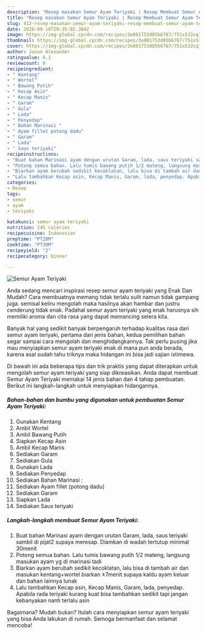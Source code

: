 ```yaml
---
description: "Resep masakan Semur Ayam Teriyaki | Resep Membuat Semur Ayam Teriyaki Yang Sempurna"
title: "Resep masakan Semur Ayam Teriyaki | Resep Membuat Semur Ayam Teriyaki Yang Sempurna"
slug: 412-resep-masakan-semur-ayam-teriyaki-resep-membuat-semur-ayam-teriyaki-yang-sempurna
date: 2020-09-18T20:35:02.384Z
image: https://img-global.cpcdn.com/recipes/2e081753d85b6787/751x532cq70/semur-ayam-teriyaki-foto-resep-utama.jpg
thumbnail: https://img-global.cpcdn.com/recipes/2e081753d85b6787/751x532cq70/semur-ayam-teriyaki-foto-resep-utama.jpg
cover: https://img-global.cpcdn.com/recipes/2e081753d85b6787/751x532cq70/semur-ayam-teriyaki-foto-resep-utama.jpg
author: Jason Alexander
ratingvalue: 4.1
reviewcount: 9
recipeingredient:
- " Kentang"
- " Wortel"
- " Bawang Putih"
- " Kecap Asin"
- " Kecap Manis"
- " Garam"
- " Gula"
- " Lada"
- " Penyedap"
- " Bahan Marinasi "
- " Ayam fillet potong dadu"
- " Garam"
- " Lada"
- " Saus teriyaki"
recipeinstructions:
- "Buat bahan Marinasi ayam dengan urutan Garam, lada, saus teriyaki sambil di pijat2 supaya meresap. Diamkan di wadah tertutup minimal 30menit"
- "Potong semua bahan. Lalu tumis bawang putih 1/2 mateng, langsung masukan ayam yg di marinasi tadi"
- "Biarkan ayam berubah sedikit kecoklatan, lalu bisa di tambah air dan masukan kentang+wortel biarkan ±7menit supaya kaldu ayam keluar dan bahan lainnya lunak"
- "Lalu tambahkan Kecap asin, Kecap Manis, Garam, lada, penyedap. Apabila rada teriyaki kurang kuat bisa tambahkan sedikit tapi jangan kebanyakan nanti terlalu asin"
categories:
- Resep
tags:
- semur
- ayam
- teriyaki

katakunci: semur ayam teriyaki 
nutrition: 245 calories
recipecuisine: Indonesian
preptime: "PT28M"
cooktime: "PT30M"
recipeyield: "2"
recipecategory: Dinner

---
```



![Semur Ayam Teriyaki](https://img-global.cpcdn.com/recipes/2e081753d85b6787/751x532cq70/semur-ayam-teriyaki-foto-resep-utama.jpg)

Anda sedang mencari inspirasi resep semur ayam teriyaki yang Enak Dan Mudah? Cara membuatnya memang tidak terlalu sulit namun tidak gampang juga. semisal keliru mengolah maka hasilnya akan hambar dan justru cenderung tidak enak. Padahal semur ayam teriyaki yang enak harusnya sih memiliki aroma dan cita rasa yang dapat memancing selera kita.



Banyak hal yang sedikit banyak berpengaruh terhadap kualitas rasa dari semur ayam teriyaki, pertama dari jenis bahan, kedua pemilihan bahan segar sampai cara mengolah dan menghidangkannya. Tak perlu pusing jika mau menyiapkan semur ayam teriyaki enak di mana pun anda berada, karena asal sudah tahu triknya maka hidangan ini bisa jadi sajian istimewa.


Di bawah ini ada beberapa tips dan trik praktis yang dapat diterapkan untuk mengolah semur ayam teriyaki yang siap dikreasikan. Anda dapat membuat Semur Ayam Teriyaki memakai 14 jenis bahan dan 4 tahap pembuatan. Berikut ini langkah-langkah untuk menyiapkan hidangannya.

<!--inarticleads1-->

##### Bahan-bahan dan bumbu yang digunakan untuk pembuatan Semur Ayam Teriyaki:

1. Gunakan  Kentang
1. Ambil  Wortel
1. Ambil  Bawang Putih
1. Siapkan  Kecap Asin
1. Ambil  Kecap Manis
1. Sediakan  Garam
1. Sediakan  Gula
1. Gunakan  Lada
1. Sediakan  Penyedap
1. Sediakan  Bahan Marinasi :
1. Sediakan  Ayam fillet (potong dadu)
1. Sediakan  Garam
1. Siapkan  Lada
1. Sediakan  Saus teriyaki




<!--inarticleads2-->

##### Langkah-langkah membuat Semur Ayam Teriyaki:

1. Buat bahan Marinasi ayam dengan urutan Garam, lada, saus teriyaki sambil di pijat2 supaya meresap. Diamkan di wadah tertutup minimal 30menit
1. Potong semua bahan. Lalu tumis bawang putih 1/2 mateng, langsung masukan ayam yg di marinasi tadi
1. Biarkan ayam berubah sedikit kecoklatan, lalu bisa di tambah air dan masukan kentang+wortel biarkan ±7menit supaya kaldu ayam keluar dan bahan lainnya lunak
1. Lalu tambahkan Kecap asin, Kecap Manis, Garam, lada, penyedap. Apabila rada teriyaki kurang kuat bisa tambahkan sedikit tapi jangan kebanyakan nanti terlalu asin




Bagaimana? Mudah bukan? Itulah cara menyiapkan semur ayam teriyaki yang bisa Anda lakukan di rumah. Semoga bermanfaat dan selamat mencoba!
